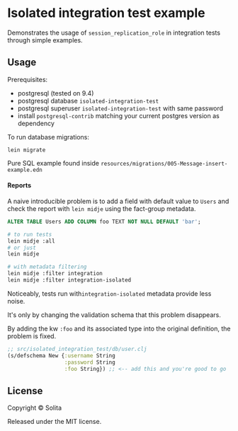 # Isolated integration test example

Demonstrates the usage of `session_replication_role` in integration tests through simple examples.

## Usage

Prerequisites:

- postgresql (tested on 9.4)
- postgresql database `isolated-integration-test`
- postgresql superuser `isolated-integration-test` with same password
- install `postgresql-contrib` matching your current postgres version as dependency

To run database migrations:

```
lein migrate
```

Pure SQL example found inside `resources/migrations/005-Message-insert-example.edn`

#### Reports

A naive introducible problem is to add a field with default value to `Users` and check the report with `lein midje` using the fact-group metadata.

```sql
ALTER TABLE Users ADD COLUMN foo TEXT NOT NULL DEFAULT 'bar';
```

```bash
# to run tests
lein midje :all
# or just
lein midje

# with metadata filtering
lein midje :filter integration
lein midje :filter integration-isolated
```

Noticeably, tests run with`integration-isolated` metadata provide less noise.

It's only by changing the validation schema that this problem disappears.

By adding the kw `:foo` and its associated type into the original definition, the problem is fixed.


```clojure
;; src/isolated_integration_test/db/user.clj
(s/defschema New {:username String
                  :password String
                  :foo String}) ;; <-- add this and you're good to go
```

## License

Copyright © Solita

Released under the MIT license.
